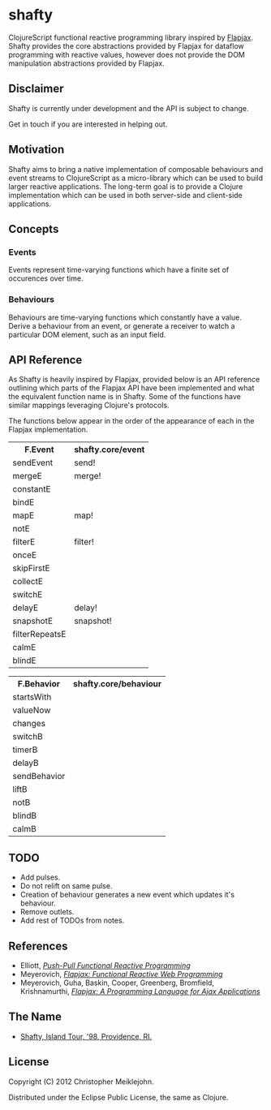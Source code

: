 # shafty

ClojureScript functional reactive programming library inspired by [Flapjax](http://www.flapjax-lang.com/).  Shafty provides the core abstractions provided by Flapjax for dataflow programming with reactive values, however does not provide the DOM manipulation abstractions provided by Flapjax.  

## Disclaimer

Shafty is currently under development and the API is subject to change.

Get in touch if you are interested in helping out.

## Motivation

Shafty aims to bring a native implementation of composable behaviours and event streams to ClojureScript as a micro-library which can be used to build larger reactive applications.  The long-term goal is to provide a Clojure implementation which can be used in both server-side and client-side applications.

## Concepts

### Events

Events represent time-varying functions which have a finite set of
occurences over time.

### Behaviours

Behaviours are time-varying functions which constantly have a value.
Derive a behaviour from an event, or generate a receiver to watch a
particular DOM element, such as an input field.

## API Reference

As Shafty is heavily inspired by Flapjax, provided below is an API reference outlining which parts of the Flapjax API have been implemented and what the equivalent function name is in Shafty.  Some of the functions have similar mappings leveraging Clojure's protocols.

The functions below appear in the order of the appearance of each in the Flapjax implementation.

<table>
<tr><th>F.Event</th><th>shafty.core/event</th></tr>
<tr><td>sendEvent</td><td>send!</td></tr>
<tr><td>mergeE</td><td>merge!</td></tr>
<tr><td>constantE</td><td></td></tr>
<tr><td>bindE</td><td></td></tr>
<tr><td>mapE</td><td>map!</td></tr>
<tr><td>notE</td><td></td></tr>
<tr><td>filterE</td><td>filter!</td></tr>
<tr><td>onceE</td><td></td></tr>
<tr><td>skipFirstE</td><td></td></tr>
<tr><td>collectE</td><td></td></tr>
<tr><td>switchE</td><td></td></tr>
<tr><td>delayE</td><td>delay!</td></tr>
<tr><td>snapshotE</td><td>snapshot!</td></tr>
<tr><td>filterRepeatsE</td><td></td></tr>
<tr><td>calmE</td><td></td></tr>
<tr><td>blindE</td><td></td></tr>
</table>

<table>
<tr><th>F.Behavior</th><th>shafty.core/behaviour</th></tr>
<tr><td>startsWith</td><td></td></tr>
<tr><td>valueNow</td><td></td></tr>
<tr><td>changes</td><td></td></tr>
<tr><td>switchB</td><td></td></tr>
<tr><td>timerB</td><td></td></tr>
<tr><td>delayB</td><td></td></tr>
<tr><td>sendBehavior</td><td></td></tr>
<tr><td>liftB</td><td></td></tr>
<tr><td>notB</td><td></td></tr>
<tr><td>blindB</td><td></td></tr>
<tr><td>calmB</td><td></td></tr>
</table>

## TODO

* Add pulses.
* Do not relift on same pulse.
* Creation of behaviour generates a new event which updates it's behaviour.
* Remove outlets.
* Add rest of TODOs from notes.

## References

* Elliott, [_Push-Pull Functional Reactive Programming_](http://dl.acm.org/citation.cfm?id=1596643)
* Meyerovich, [_Flapjax: Functional Reactive Web Programming_](http://www.cs.brown.edu/research/pubs/theses/ugrad/2007/lmeyerov.pdf)
* Meyerovich, Guha, Baskin, Cooper, Greenberg, Bromfield,  Krishnamurthi, [_Flapjax: A Programming Language for Ajax Applications_](http://dl.acm.org/citation.cfm?id=1640091)

## The Name

* [Shafty, Island Tour, '98, Providence, RI.](http://www.youtube.com/watch?v=AZO2_u0jmZk)

## License

Copyright (C) 2012 Christopher Meiklejohn.

Distributed under the Eclipse Public License, the same as Clojure.
